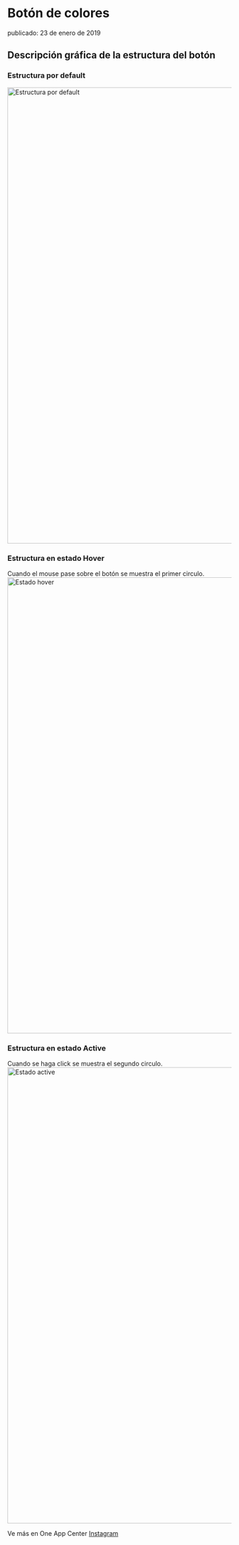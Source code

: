 # Botón de colores
publicado: 23 de enero de 2019

## Descripción gráfica de la estructura del botón

### Estructura por default
<img src="images/default.png" width=1024 alt="Estructura por default">

### Estructura en estado Hover
Cuando el mouse pase sobre el botón se muestra el primer circulo.
<img src="images/hover.png" width=1024 alt="Estado hover">

### Estructura en estado Active
Cuando se haga click se muestra el segundo circulo.
<img src="images/active.png" width=1024 alt="Estado active">


Ve más en One App Center
[Instagram](https://instagram.com/oneappcenter)
